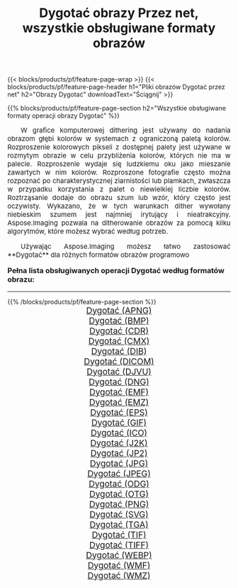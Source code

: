 ﻿---
title: Dygotać obrazy Przez net, wszystkie obsługiwane formaty obrazów 
weight: 3920
url: /pl/net/dither/ 
lang: pl
langdirlevel: 2
locales: zh-hans,ja,it,ru,de,es,fr,nl,id,lt,pl,pt,vi,tr,ko,zh-hant,ar,hi,th,sv,cs,uk,he
description: Używając Aspose.Imaging możesz łatwo Dygotać obrazy Via net
---

{{< blocks/products/pf/feature-page-wrap >}}
{{< blocks/products/pf/feature-page-header h1="Pliki obrazów Dygotać przez net" h2="Obrazy Dygotać" downloadText="Ściągnij" >}}


{{% blocks/products/pf/feature-page-section  h2="Wszystkie obsługiwane formaty operacji obrazy Dygotać" %}}
<p align="justify" style="text-indent:2em;font-size:15px;">
W grafice komputerowej dithering jest używany do nadania obrazom głębi kolorów w systemach z ograniczoną paletą kolorów. Rozproszenie kolorowych pikseli z dostępnej palety jest używane w rozmytym obrazie w celu przybliżenia kolorów, których nie ma w palecie. Rozproszenie wydaje się ludzkiemu oku jako mieszanie zawartych w nim kolorów. Rozproszone fotografie często można rozpoznać po charakterystycznej ziarnistości lub plamkach, zwłaszcza w przypadku korzystania z palet o niewielkiej liczbie kolorów. Roztrząsanie dodaje do obrazu szum lub wzór, który często jest oczywisty. Wykazano, że w tych warunkach dither wywołany niebieskim szumem jest najmniej irytujący i nieatrakcyjny. Aspose.Imaging pozwala na ditherowanie obrazów za pomocą kilku algorytmów, które możesz wybrać według potrzeb.
</p>
<p align="justify" style="text-indent:2em;font-size:15px;">
Używając Aspose.Imaging możesz łatwo zastosować **Dygotać** dla różnych formatów obrazów programowo
</p>
<h3 style="margin-top:16px;">
Pełna lista obsługiwanych operacji Dygotać według formatów obrazu:
</h3>
<hr/>
{{% /blocks/products/pf/feature-page-section %}}
<div class="container-fluid productfamilypage bg-gray">
    <div class="convertypes bg-gray agp-content section">
        <div class="container">
		<div class="row other-converters" style="gap: 10px;font-size: 19px;text-align:center;">
		    <div class='col-md-3 other-converter remove-lp remove-rp'><a href="/imaging/pl/net/dither/apng/" style="padding:15px;">Dygotać (APNG)</a></div><div class='col-md-3 other-converter remove-lp remove-rp'><a href="/imaging/pl/net/dither/bmp/" style="padding:15px;">Dygotać (BMP)</a></div><div class='col-md-3 other-converter remove-lp remove-rp'><a href="/imaging/pl/net/dither/cdr/" style="padding:15px;">Dygotać (CDR)</a></div><div class='col-md-3 other-converter remove-lp remove-rp'><a href="/imaging/pl/net/dither/cmx/" style="padding:15px;">Dygotać (CMX)</a></div><div class='col-md-3 other-converter remove-lp remove-rp'><a href="/imaging/pl/net/dither/dib/" style="padding:15px;">Dygotać (DIB)</a></div><div class='col-md-3 other-converter remove-lp remove-rp'><a href="/imaging/pl/net/dither/dicom/" style="padding:15px;">Dygotać (DICOM)</a></div><div class='col-md-3 other-converter remove-lp remove-rp'><a href="/imaging/pl/net/dither/djvu/" style="padding:15px;">Dygotać (DJVU)</a></div><div class='col-md-3 other-converter remove-lp remove-rp'><a href="/imaging/pl/net/dither/dng/" style="padding:15px;">Dygotać (DNG)</a></div><div class='col-md-3 other-converter remove-lp remove-rp'><a href="/imaging/pl/net/dither/emf/" style="padding:15px;">Dygotać (EMF)</a></div><div class='col-md-3 other-converter remove-lp remove-rp'><a href="/imaging/pl/net/dither/emz/" style="padding:15px;">Dygotać (EMZ)</a></div><div class='col-md-3 other-converter remove-lp remove-rp'><a href="/imaging/pl/net/dither/eps/" style="padding:15px;">Dygotać (EPS)</a></div><div class='col-md-3 other-converter remove-lp remove-rp'><a href="/imaging/pl/net/dither/gif/" style="padding:15px;">Dygotać (GIF)</a></div><div class='col-md-3 other-converter remove-lp remove-rp'><a href="/imaging/pl/net/dither/ico/" style="padding:15px;">Dygotać (ICO)</a></div><div class='col-md-3 other-converter remove-lp remove-rp'><a href="/imaging/pl/net/dither/j2k/" style="padding:15px;">Dygotać (J2K)</a></div><div class='col-md-3 other-converter remove-lp remove-rp'><a href="/imaging/pl/net/dither/jp2/" style="padding:15px;">Dygotać (JP2)</a></div><div class='col-md-3 other-converter remove-lp remove-rp'><a href="/imaging/pl/net/dither/jpg/" style="padding:15px;">Dygotać (JPG)</a></div><div class='col-md-3 other-converter remove-lp remove-rp'><a href="/imaging/pl/net/dither/jpeg/" style="padding:15px;">Dygotać (JPEG)</a></div><div class='col-md-3 other-converter remove-lp remove-rp'><a href="/imaging/pl/net/dither/odg/" style="padding:15px;">Dygotać (ODG)</a></div><div class='col-md-3 other-converter remove-lp remove-rp'><a href="/imaging/pl/net/dither/otg/" style="padding:15px;">Dygotać (OTG)</a></div><div class='col-md-3 other-converter remove-lp remove-rp'><a href="/imaging/pl/net/dither/png/" style="padding:15px;">Dygotać (PNG)</a></div><div class='col-md-3 other-converter remove-lp remove-rp'><a href="/imaging/pl/net/dither/svg/" style="padding:15px;">Dygotać (SVG)</a></div><div class='col-md-3 other-converter remove-lp remove-rp'><a href="/imaging/pl/net/dither/tga/" style="padding:15px;">Dygotać (TGA)</a></div><div class='col-md-3 other-converter remove-lp remove-rp'><a href="/imaging/pl/net/dither/tif/" style="padding:15px;">Dygotać (TIF)</a></div><div class='col-md-3 other-converter remove-lp remove-rp'><a href="/imaging/pl/net/dither/tiff/" style="padding:15px;">Dygotać (TIFF)</a></div><div class='col-md-3 other-converter remove-lp remove-rp'><a href="/imaging/pl/net/dither/webp/" style="padding:15px;">Dygotać (WEBP)</a></div><div class='col-md-3 other-converter remove-lp remove-rp'><a href="/imaging/pl/net/dither/wmf/" style="padding:15px;">Dygotać (WMF)</a></div><div class='col-md-3 other-converter remove-lp remove-rp'><a href="/imaging/pl/net/dither/wmz/" style="padding:15px;">Dygotać (WMZ)</a></div>
                </div>
        </div>
    </div>
</div>
<br/>
